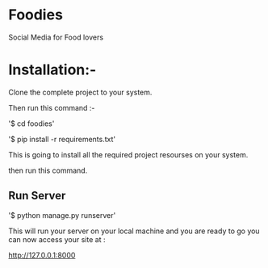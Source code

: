 # Foodies
Social Media for Food lovers

# Installation:-

Clone the complete project to your system. 

Then run this command :-

  '$ cd foodies'
  
  '$ pip install -r requirements.txt'
  
This is going to install all the required project resourses on your system.

then run this command.

## Run Server

'$ python manage.py runserver'

This will run your server on your local machine and you are ready to go you can now access your site at : 

http://127.0.0.1:8000
